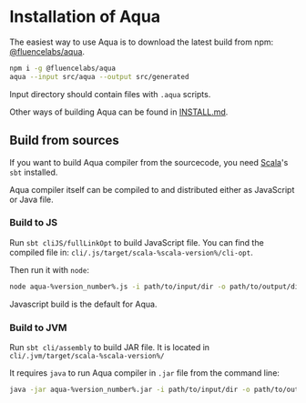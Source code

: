 # Installation of Aqua

The easiest way to use Aqua is to download the latest build from npm: [@fluencelabs/aqua](https://www.npmjs.com/package/@fluencelabs/aqua).

```bash
npm i -g @fluencelabs/aqua
aqua --input src/aqua --output src/generated
```

Input directory should contain files with `.aqua` scripts.

Other ways of building Aqua can be found in [INSTALL.md](./INSTALL.md).

## Build from sources

If you want to build Aqua compiler from the sourcecode, you need [Scala](https://www.scala-lang.org/)'s `sbt` installed.

Aqua compiler itself can be compiled to and distributed either as JavaScript or Java file.

### Build to JS

Run `sbt cliJS/fullLinkOpt` to build JavaScript file. You can find the compiled file in: `cli/.js/target/scala-%scala-version%/cli-opt`.

Then run it with `node`:

```bash
node aqua-%version_number%.js -i path/to/input/dir -o path/to/output/dir
```

Javascript build is the default for Aqua.

### Build to JVM

Run `sbt cli/assembly` to build JAR file. It is located in `cli/.jvm/target/scala-%scala-version%/`

It requires `java` to run Aqua compiler in `.jar` file from the command line:

```bash
java -jar aqua-%version_number%.jar -i path/to/input/dir -o path/to/output/dir
```

